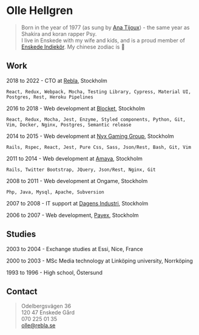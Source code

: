# Olle Hellgren
> Born in the year of 1977 (as sung by [Ana Tijoux](https://open.spotify.com/track/7tOAN6w4a1LD0iqkRnIrhZ)) - the same year as Shakira and koran rapper Psy.  
I live in Enskede with my wife and kids, and is a proud member of [Enskede Indiekör](https://sv-se.facebook.com/enskedeindiekor/).
My chinese zodiac is 🐍

## Work
2018 to 2022 - CTO at [Rebla](https://rebla.se/), Stockholm
```
React, Redux, Webpack, Mocha, Testing Library, Cypress, Material UI, Postgres, Rest, Heroku Pipelines
```
2016 to 2018 - Web development at [Blocket](https://www.blocket.se/), Stockholm
```
React, Redux, Mocha, Jest, Enzyme, Styled components, Python, Git, Vim, Docker, Nginx, Postgres, Semantic release
```
2014 to 2015 - Web development at [Nyx Gaming Group](https://www.sgdigital.com/), Stockholm
```
Rails, Rspec, React, Jest, Pure Css, Sass, Json/Rest, Bash, Git, Vim
```
2011 to 2014 - Web development at [Amaya](http://www.starsgroup.com/), Stockholm
```
Rails, Twitter Bootstrap, JQuery, Json/Rest, Nginx, Git
```
2008 to 2011 - Web development at Ongame, Stockholm
```
Php, Java, Mysql, Apache, Subversion
```
2007 to 2008 - IT support at [Dagens Industri](https://www.di.se/), Stockholm

2006 to 2007 - Web development, [Payex](https://payex.se/), Stockholm

## Studies
2003 to 2004 - Exchange studies at Essi, Nice, France

2000 to 2003 - MSc Media technology at Linköping university, Norrköping

1993 to 1996 - High school, Östersund

## Contact
>Odelbergsvägen 36  
120 47 Enskede Gård  
070 225 01 35  
olle@rebla.se  
